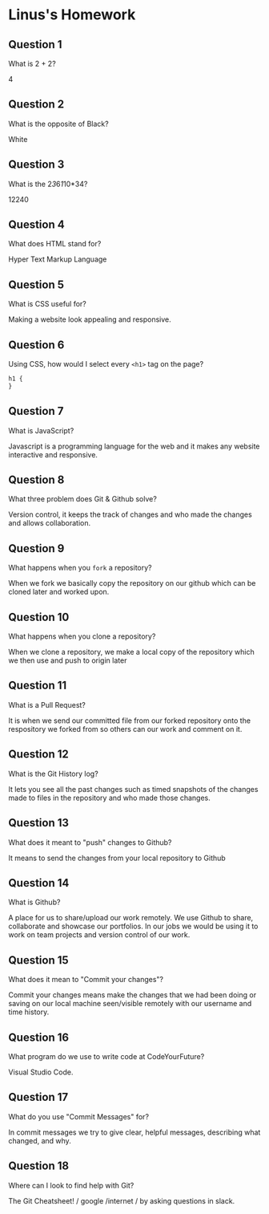 # Linus's Homework

## Question 1

What is 2 + 2?

4

## Question 2

What is the opposite of Black?

White

## Question 3

What is the 2*3*6*1*10\*34?

12240

## Question 4

What does HTML stand for?

Hyper Text Markup Language

## Question 5

What is CSS useful for?

Making a website look appealing and responsive.

## Question 6

Using CSS, how would I select every `<h1>` tag on the page?

```css
h1 {
}
```

## Question 7

What is JavaScript?

Javascript is a programming language for the web and it makes any website interactive and responsive.

## Question 8

What three problem does Git & Github solve?

Version control, it keeps the track of changes and who made the changes and allows collaboration.

## Question 9

What happens when you `fork` a repository?

When we fork we basically copy the repository on our github which can be cloned later and worked upon.

## Question 10

What happens when you clone a repository?

When we clone a repository, we make a local copy of the repository which we then use and push to origin later

## Question 11

What is a Pull Request?

It is when we send our committed file from our forked repository onto the respository we forked from so others can our work and comment on it.

## Question 12

What is the Git History log?

It lets you see all the past changes such as timed snapshots of the changes made to files in the repository and who made those changes.

## Question 13

What does it meant to "push" changes to Github?

It means to send the changes from your local repository to Github

## Question 14

What is Github?

A place for us to share/upload our work remotely. We use Github to share, collaborate and showcase our portfolios. In our jobs we would be using it to work on team projects and version control of our work.

## Question 15

What does it mean to "Commit your changes"?

Commit your changes means make the changes that we had been doing or saving on our local machine seen/visible remotely with our username and time history.

## Question 16

What program do we use to write code at CodeYourFuture?

Visual Studio Code.

## Question 17

What do you use "Commit Messages" for?

In commit messages we try to give clear, helpful messages, describing what changed, and why.

## Question 18

Where can I look to find help with Git?

The Git Cheatsheet! / google /internet / by asking questions in slack.
